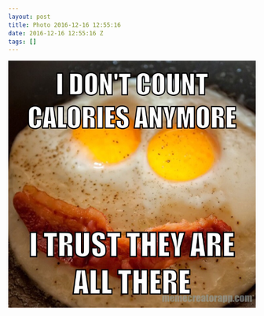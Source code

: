 ```yaml
---
layout: post
title: Photo 2016-12-16 12:55:16
date: 2016-12-16 12:55:16 Z
tags: []
---
```

![](/media/2016/12/154546313099.jpg)
